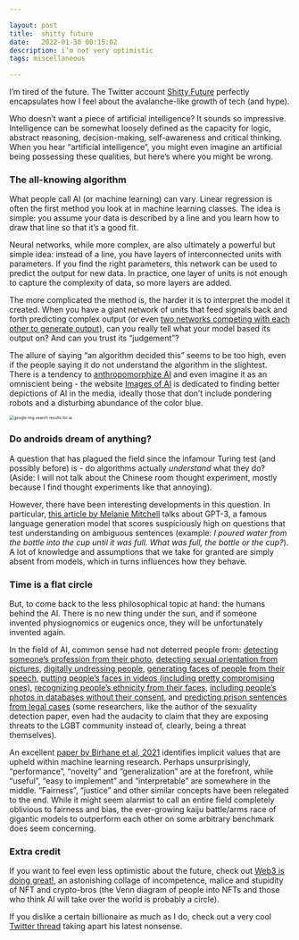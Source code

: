 ```yaml
---

layout: post
title:  shitty future
date:   2022-01-30 00:15:02
description: i’m not very optimistic
tags: miscellaneous

---
```


I’m tired of the future. The Twitter account [Shitty Future](https://twitter.com/Shitty_Future) perfectly encapsulates how I feel about the avalanche-like growth of tech (and hype). 

Who doesn’t want a piece of artificial intelligence? It sounds so impressive. Intelligence can be somewhat loosely defined as the capacity for logic, abstract reasoning, decision-making, self-awareness and critical thinking. When you hear “artificial intelligence”, you might even imagine an artificial being possessing these qualities, but here’s where you might be wrong.

### The all-knowing algorithm

What people call AI (or machine learning) can vary. Linear regression is often the first method you look at in machine learning classes. The idea is simple: you assume your data is described by a line and you learn how to draw that line so that it’s a good fit.

Neural networks, while more complex, are also ultimately a powerful but simple idea: instead of a line, you have layers of interconnected units with parameters. If you find the right parameters, this network can be used to predict the output for new data. In practice, one layer of units is not enough to capture the complexity of data, so more layers are added. 

The more complicated the method is, the harder it is to interpret the model it created. When you have a giant network of units that feed signals back and forth predicting complex output (or even [two networks competing with each other to generate output](https://en.wikipedia.org/wiki/Generative_adversarial_network)), can you really tell what your model based its output on? And can you trust its “judgement”?

The allure of saying “an algorithm decided this” seems to be too high, even if the people saying it do not understand the algorithm in the slightest. There is a tendency to [anthropomorphize AI](https://link.springer.com/article/10.1007/s11023-019-09506-6) and even imagine it as an omniscient being - the website [Images of AI](https://blog.betterimagesofai.org/) is dedicated to finding better depictions of AI in the media, ideally those that don’t include pondering robots and a disturbing abundance of the color blue.

<img src="{{ site.baseurl }}/assets/img/ai.png" alt="google img search results for ai" style="zoom:50%;" />

### Do androids dream of anything?

A question that has plagued the field since the infamour Turing test (and possibly before) is - do algorithms actually *understand* what they do? (Aside: I will not talk about the Chinese room thought experiment, mostly because I find thought experiments like that annoying).

However, there have been interesting developments in this question. In particular, [this article by Melanie Mitchell](https://www.quantamagazine.org/what-does-it-mean-for-ai-to-understand-20211216/) talks about GPT-3, a famous language generation model that scores suspiciously high on questions that test understanding on ambiguous sentences (example: *I poured water from the bottle into the cup until it was full. What was full, the bottle or the cup?*). A lot of knowledge and assumptions that we take for granted are simply absent from models, which in turns influences how they behave.

### Time is a flat circle

But, to come back to the less philosophical topic at hand: the humans behind the AI. There is no new thing under the sun, and if someone invented physiognomics or eugenics once, they will be unfortunately invented again.

In the field of AI, common sense had not deterred people from: [detecting someone’s profession from their photo](https://venturebeat.com/2021/01/11/outlandish-stanford-facial-recognition-study-claims-there-are-links-between-facial-features-and-political-orientation/), [detecting sexual orientation from pictures](https://www.gsb.stanford.edu/faculty-research/publications/deep-neural-networks-are-more-accurate-humans-detecting-sexual), [digitally undressing people](https://www.huffpost.com/entry/deepfake-tool-nudify-women_n_6112d765e4b005ed49053822), [generating faces of people from their speech](https://speech2face.github.io/), [putting people’s faces in videos (including pretty compromising ones)](https://en.wikipedia.org/wiki/Deepfake), [recognizing people’s ethnicity from their faces](https://www.bbc.com/news/world-australia-58571618), [including people’s photos in databases without their consent](https://www.technologyreview.com/2021/08/13/1031836/ai-ethics-responsible-data-stewardship/), and [predicting prison sentences from legal cases](https://aclanthology.org/D19-1667/) (some researchers, like the author of the sexuality detection paper, even had the audacity to claim that they are exposing threats to the LGBT community instead of, clearly, being a threat themselves).

An excellent [paper by Birhane et al, 2021](https://arxiv.org/pdf/2106.15590.pdf) identifies implicit values that are upheld within machine learning research. Perhaps unsurprisingly, “performance”, “novelty” and “generalization” are at the forefront, while “useful”, “easy to implement” and “interpretable” are somewhere in the middle. “Fairness”, “justice” and other similar concepts have been relegated to the end. While it might seem alarmist to call an entire field completely oblivious to fairness and bias, the ever-growing kaiju battle/arms race of gigantic models to outperform each other on some arbitrary benchmark does seem concerning.

### Extra credit

If you want to feel even less optimistic about the future, check out [Web3 is doing great!](https://web3isgoinggreat.com/), an astonishing collage of incompetence, malice and stupidity of NFT and crypto-bros (the Venn diagram of people into NFTs and those who think AI will take over the world is probably a circle).

If you dislike a certain billionaire as much as I do, check out a very cool [Twitter thread](https://twitter.com/tdverstynen/status/1485321117065695243) taking apart his latest nonsense.





